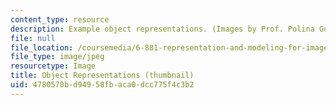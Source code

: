 ```yaml
---
content_type: resource
description: Example object representations. (Images by Prof. Polina Golland.)
file: null
file_location: /coursemedia/6-881-representation-and-modeling-for-image-analysis-spring-2005/4780570bd94958fbaca0dcc775f4c3b2_6-881s05-th.jpg
file_type: image/jpeg
resourcetype: Image
title: Object Representations (thumbnail)
uid: 4780570b-d949-58fb-aca0-dcc775f4c3b2
---
```

